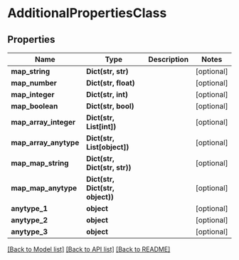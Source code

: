 # AdditionalPropertiesClass

## Properties
Name | Type | Description | Notes
------------ | ------------- | ------------- | -------------
**map_string** | **Dict(str, str)** |  | [optional] 
**map_number** | **Dict(str, float)** |  | [optional] 
**map_integer** | **Dict(str, int)** |  | [optional] 
**map_boolean** | **Dict(str, bool)** |  | [optional] 
**map_array_integer** | **Dict(str, List[int])** |  | [optional] 
**map_array_anytype** | **Dict(str, List[object])** |  | [optional] 
**map_map_string** | **Dict(str, Dict(str, str))** |  | [optional] 
**map_map_anytype** | **Dict(str, Dict(str, object))** |  | [optional] 
**anytype_1** | **object** |  | [optional] 
**anytype_2** | **object** |  | [optional] 
**anytype_3** | **object** |  | [optional] 

[[Back to Model list]](../README.md#documentation-for-models) [[Back to API list]](../README.md#documentation-for-api-endpoints) [[Back to README]](../README.md)


